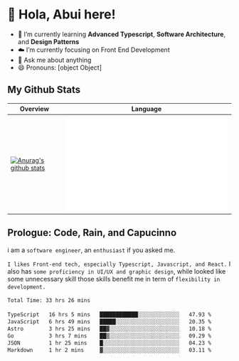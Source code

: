 # 👋 Hola, Abui here!

- 🌱 I’m currently learning **Advanced Typescript**, **Software Architecture**, and **Design Patterns**
- ☁️ I’m currently focusing on Front End Development
- 💬 Ask me about anything
- 😄 Pronouns: [object Object]

## My Github Stats

| Overview | Language |
| --- | --- |
|[![Anurag's github stats](https://github-readme-stats.vercel.app/api?username=abui-am&count_private=true)](https://github.com/anuraghazra/github-readme-stats)|![Language](https://raw.githubusercontent.com/abui-am/stats/c6455f656dfce7acd3951e5ec5b25d72af0b2ee3/generated/languages.svg)|

## Prologue: Code, Rain, and Capucinno
i am a `software engineer`, an `enthusiast` if you asked me. 

`I likes Front-end tech, especially Typescript, Javascript, and React.` I also has `some proficiency in UI/UX and graphic design`, while looked like some unnecessary skill those skills benefit me in term of `flexibility in development.`


<!--START_SECTION:waka-->

```text
Total Time: 33 hrs 26 mins

TypeScript   16 hrs 5 mins   ████████████░░░░░░░░░░░░░   47.93 %
JavaScript   6 hrs 49 mins   █████░░░░░░░░░░░░░░░░░░░░   20.35 %
Astro        3 hrs 25 mins   ██▓░░░░░░░░░░░░░░░░░░░░░░   10.18 %
Go           3 hrs 7 mins    ██▒░░░░░░░░░░░░░░░░░░░░░░   09.29 %
JSON         1 hr 25 mins    █░░░░░░░░░░░░░░░░░░░░░░░░   04.23 %
Markdown     1 hr 2 mins     ▓░░░░░░░░░░░░░░░░░░░░░░░░   03.11 %
```

<!--END_SECTION:waka-->
